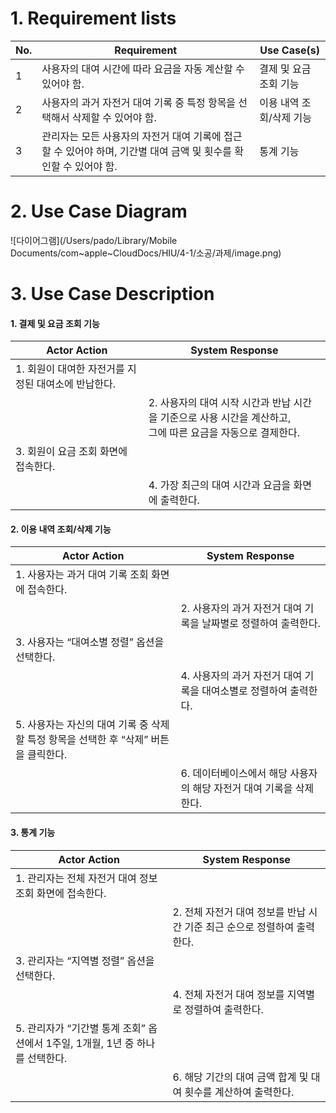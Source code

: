# 1. Requirement lists
| No. | Requirement                                                                                   | Use Case(s)             |
|-----|-----------------------------------------------------------------------------------------------|--------------------------|
| 1   | 사용자의 대여 시간에 따라 요금을 자동 계산할 수 있어야 함.                                     | 결제 및 요금 조회 기능   |
| 2   | 사용자의 과거 자전거 대여 기록 중 특정 항목을 선택해서 삭제할 수 있어야 함.                     | 이용 내역 조회/삭제 기능 |
| 3   | 관리자는 모든 사용자의 자전거 대여 기록에 접근할 수 있어야 하며, 기간별 대여 금액 및 횟수를 확인할 수 있어야 함. | 통계 기능                |

# 2. Use Case Diagram
![다이어그램](/Users/pado/Library/Mobile Documents/com~apple~CloudDocs/HIU/4-1/소공/과제/image.png)

# 3. Use Case Description
#### 1. 결제 및 요금 조회 기능

| Actor Action                                              | System Response                                                                 |
|-----------------------------------------------------------|----------------------------------------------------------------------------------|
| 1. 회원이 대여한 자전거를 지정된 대여소에 반납한다.          |                                                                                  |
|                                                           | 2. 사용자의 대여 시작 시간과 반납 시간을 기준으로 사용 시간을 계산하고, <br> 그에 따른 요금을 자동으로 결제한다. |
| 3. 회원이 요금 조회 화면에 접속한다.                        |                                                                                  |
|                                                           | 4. 가장 최근의 대여 시간과 요금을 화면에 출력한다.                               |

#### 2. 이용 내역 조회/삭제 기능

| Actor Action                                                                | System Response                                                                    |
|-----------------------------------------------------------------------------|-------------------------------------------------------------------------------------|
| 1. 사용자는 과거 대여 기록 조회 화면에 접속한다.                              |                                                                                     |
|                                                                             | 2. 사용자의 과거 자전거 대여 기록을 날짜별로 정렬하여 출력한다.                      |
| 3. 사용자는 “대여소별 정렬” 옵션을 선택한다.                                  |                                                                                     |
|                                                                             | 4. 사용자의 과거 자전거 대여 기록을 대여소별로 정렬하여 출력한다.                    |
| 5. 사용자는 자신의 대여 기록 중 삭제할 특정 항목을 선택한 후 “삭제” 버튼을 클릭한다. |                                                                                     |
|                                                                             | 6. 데이터베이스에서 해당 사용자의 해당 자전거 대여 기록을 삭제한다.                  |

#### 3. 통계 기능

| Actor Action                                                               | System Response                                                                    |
|----------------------------------------------------------------------------|-------------------------------------------------------------------------------------|
| 1. 관리자는 전체 자전거 대여 정보 조회 화면에 접속한다.                     |                                                                                     |
|                                                                            | 2. 전체 자전거 대여 정보를 반납 시간 기준 최근 순으로 정렬하여 출력한다.              |
| 3. 관리자는 “지역별 정렬” 옵션을 선택한다.                                 |                                                                                     |
|                                                                            | 4. 전체 자전거 대여 정보를 지역별로 정렬하여 출력한다.                              |
| 5. 관리자가 “기간별 통계 조회” 옵션에서 1주일, 1개월, 1년 중 하나를 선택한다. |                                                                                     |
|                                                                            | 6. 해당 기간의 대여 금액 합계 및 대여 횟수를 계산하여 출력한다.                      |
